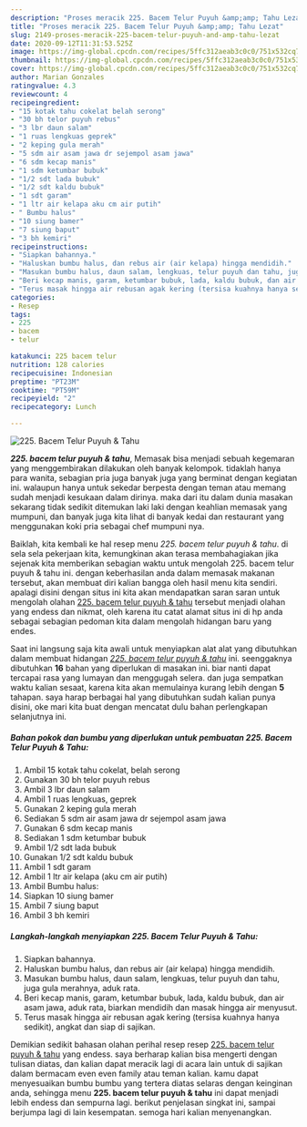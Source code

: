 ```yaml
---
description: "Proses meracik 225. Bacem Telur Puyuh &amp;amp; Tahu Lezat"
title: "Proses meracik 225. Bacem Telur Puyuh &amp;amp; Tahu Lezat"
slug: 2149-proses-meracik-225-bacem-telur-puyuh-and-amp-tahu-lezat
date: 2020-09-12T11:31:53.525Z
image: https://img-global.cpcdn.com/recipes/5ffc312aeab3c0c0/751x532cq70/225-bacem-telur-puyuh-tahu-foto-resep-utama.jpg
thumbnail: https://img-global.cpcdn.com/recipes/5ffc312aeab3c0c0/751x532cq70/225-bacem-telur-puyuh-tahu-foto-resep-utama.jpg
cover: https://img-global.cpcdn.com/recipes/5ffc312aeab3c0c0/751x532cq70/225-bacem-telur-puyuh-tahu-foto-resep-utama.jpg
author: Marian Gonzales
ratingvalue: 4.3
reviewcount: 4
recipeingredient:
- "15 kotak tahu cokelat belah serong"
- "30 bh telor puyuh rebus"
- "3 lbr daun salam"
- "1 ruas lengkuas geprek"
- "2 keping gula merah"
- "5 sdm air asam jawa dr sejempol asam jawa"
- "6 sdm kecap manis"
- "1 sdm ketumbar bubuk"
- "1/2 sdt lada bubuk"
- "1/2 sdt kaldu bubuk"
- "1 sdt garam"
- "1 ltr air kelapa aku cm air putih"
- " Bumbu halus"
- "10 siung bamer"
- "7 siung baput"
- "3 bh kemiri"
recipeinstructions:
- "Siapkan bahannya."
- "Haluskan bumbu halus, dan rebus air (air kelapa) hingga mendidih."
- "Masukan bumbu halus, daun salam, lengkuas, telur puyuh dan tahu, juga gula merahnya, aduk rata."
- "Beri kecap manis, garam, ketumbar bubuk, lada, kaldu bubuk, dan air asam jawa, aduk rata, biarkan mendidih dan masak hingga air menyusut."
- "Terus masak hingga air rebusan agak kering (tersisa kuahnya hanya sedikit), angkat dan siap di sajikan."
categories:
- Resep
tags:
- 225
- bacem
- telur

katakunci: 225 bacem telur 
nutrition: 128 calories
recipecuisine: Indonesian
preptime: "PT23M"
cooktime: "PT59M"
recipeyield: "2"
recipecategory: Lunch

---
```



![225. Bacem Telur Puyuh &amp; Tahu](https://img-global.cpcdn.com/recipes/5ffc312aeab3c0c0/751x532cq70/225-bacem-telur-puyuh-tahu-foto-resep-utama.jpg)

<b><i>225. bacem telur puyuh &amp; tahu</i></b>, Memasak bisa menjadi sebuah kegemaran yang menggembirakan dilakukan oleh banyak kelompok. tidaklah hanya para wanita, sebagian pria juga banyak juga yang berminat dengan kegiatan ini. walaupun hanya untuk sekedar berpesta dengan teman atau memang sudah menjadi kesukaan dalam dirinya. maka dari itu dalam dunia masakan sekarang tidak sedikit ditemukan laki laki dengan keahlian memasak yang mumpuni, dan banyak juga kita lihat di banyak kedai dan restaurant yang menggunakan koki pria sebagai chef mumpuni nya.

Baiklah, kita kembali ke hal resep menu <i>225. bacem telur puyuh &amp; tahu</i>. di sela sela pekerjaan kita, kemungkinan akan terasa membahagiakan jika sejenak kita memberikan sebagian waktu untuk mengolah 225. bacem telur puyuh &amp; tahu ini. dengan keberhasilan anda dalam memasak makanan tersebut, akan membuat diri kalian bangga oleh hasil menu kita sendiri. apalagi disini dengan situs ini kita akan mendapatkan saran saran untuk mengolah olahan <u>225. bacem telur puyuh &amp; tahu</u> tersebut menjadi olahan yang endess dan nikmat, oleh karena itu catat alamat situs ini di hp anda sebagai sebagian pedoman kita dalam mengolah hidangan baru yang endes.




Saat ini langsung saja kita awali untuk menyiapkan alat alat yang dibutuhkan dalam membuat hidangan <u><i>225. bacem telur puyuh &amp; tahu</i></u> ini. seenggaknya dibutuhkan <b>16</b> bahan yang diperlukan di masakan ini. biar nanti dapat tercapai rasa yang lumayan dan menggugah selera. dan juga sempatkan waktu kalian sesaat, karena kita akan memulainya kurang lebih dengan <b>5</b> tahapan. saya harap berbagai hal yang dibutuhkan sudah kalian punya disini, oke mari kita buat dengan mencatat dulu bahan perlengkapan selanjutnya ini.

<!--inarticleads1-->

##### Bahan pokok dan bumbu yang diperlukan untuk pembuatan 225. Bacem Telur Puyuh &amp; Tahu:

1. Ambil 15 kotak tahu cokelat, belah serong
1. Gunakan 30 bh telor puyuh rebus
1. Ambil 3 lbr daun salam
1. Ambil 1 ruas lengkuas, geprek
1. Gunakan 2 keping gula merah
1. Sediakan 5 sdm air asam jawa dr sejempol asam jawa
1. Gunakan 6 sdm kecap manis
1. Sediakan 1 sdm ketumbar bubuk
1. Ambil 1/2 sdt lada bubuk
1. Gunakan 1/2 sdt kaldu bubuk
1. Ambil 1 sdt garam
1. Ambil 1 ltr air kelapa (aku cm air putih)
1. Ambil  Bumbu halus:
1. Siapkan 10 siung bamer
1. Ambil 7 siung baput
1. Ambil 3 bh kemiri




<!--inarticleads2-->

##### Langkah-langkah menyiapkan 225. Bacem Telur Puyuh &amp; Tahu:

1. Siapkan bahannya.
1. Haluskan bumbu halus, dan rebus air (air kelapa) hingga mendidih.
1. Masukan bumbu halus, daun salam, lengkuas, telur puyuh dan tahu, juga gula merahnya, aduk rata.
1. Beri kecap manis, garam, ketumbar bubuk, lada, kaldu bubuk, dan air asam jawa, aduk rata, biarkan mendidih dan masak hingga air menyusut.
1. Terus masak hingga air rebusan agak kering (tersisa kuahnya hanya sedikit), angkat dan siap di sajikan.




Demikian sedikit bahasan olahan perihal resep resep <u>225. bacem telur puyuh &amp; tahu</u> yang endess. saya berharap kalian bisa mengerti dengan tulisan diatas, dan kalian dapat meracik lagi di acara lain untuk di sajikan dalam bermacam even even family atau teman kalian. kamu dapat menyesuaikan bumbu bumbu yang tertera diatas selaras dengan keinginan anda, sehingga menu <b>225. bacem telur puyuh &amp; tahu</b> ini dapat menjadi lebih endess dan sempurna lagi. berikut penjelasan singkat ini, sampai berjumpa lagi di lain kesempatan. semoga hari kalian menyenangkan.
